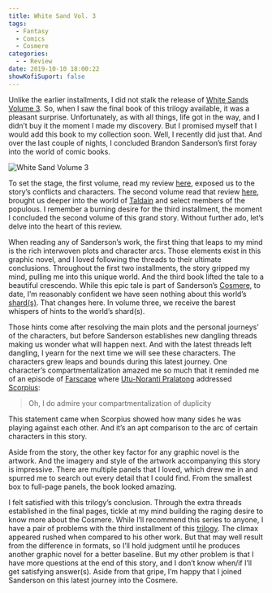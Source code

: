 ```yaml
---
title: White Sand Vol. 3
tags:
  - Fantasy
  - Comics
  - Cosmere
categories:
  - - Review
date: 2019-10-10 18:00:22
showKofiSuport: false
---
```


Unlike the earlier installments, I did not stalk the release of [White Sands Volume 3](https://www.amazon.com/Brandon-Sandersons-White-Sand-3/dp/152411006X). So, when I saw the final book of this trilogy available, it was a pleasant surprise. Unfortunately, as with all things, life got in the way, and I didn’t buy it the moment I made my discovery. But I promised myself that I would add this book to my collection soon. Well, I recently did just that. And over the last couple of nights, I concluded Brandon Sanderson’s first foray into the world of comic books.<!-- more --><div class="embedded-image-left">![White Sand Volume 3](./white-sand-vol3.jpg)</div>
 
To set the stage, the first volume, read my review [here](/archives/2018/05/31/white-sand-volume-1/), exposed us to the story’s conflicts and characters. The second volume read that review [here](/archives/2018/06/25/white-sand-volume-2/), brought us deeper into the world of [Taldain](https://coppermind.net/wiki/Taldain) and select members of the populous. I remember a burning desire for the third installment, the moment I concluded the second volume of this grand story. Without further ado, let’s delve into the heart of this review.

When reading any of Sanderson’s work, the first thing that leaps to my mind is the rich interwoven plots and character arcs. Those elements exist in this graphic novel, and I loved following the threads to their ultimate conclusions. Throughout the first two installments, the story gripped my mind, pulling me into this unique world. And the third book lifted the tale to a beautiful crescendo. While this epic tale is part of Sanderson’s [Cosmere](https://coppermind.net/wiki/Cosmere), to date, I’m reasonably confident we have seen nothing about this world’s [shard(s)](https://coppermind.net/wiki/Shard). That changes here. In volume three, we receive the barest whispers of hints to the world’s shard(s).
 
Those hints come after resolving the main plots and the personal journeys’ of the characters, but before Sanderson establishes new dangling threads making us wonder what will happen next. And with the latest threads left dangling, I yearn for the next time we will see these characters. The characters grew leaps and bounds during this latest journey. One character’s compartmentalization amazed me so much that it reminded me of an episode of [Farscape](https://en.wikipedia.org/wiki/Farscape) where [Utu-Noranti Pralatong](https://farscape.fandom.com/wiki/Noranti_Pralatong) addressed [Scorpius](https://farscape.fandom.com/wiki/Scorpius):
 
> Oh, I do admire your compartmentalization of duplicity
 
This statement came when Scorpius showed how many sides he was playing against each other. And it’s an apt comparison to the arc of certain characters in this story.
 
Aside from the story, the other key factor for any graphic novel is the artwork. And the imagery and style of the artwork accompanying this story is impressive. There are multiple panels that I loved, which drew me in and spurred me to search out every detail that I could find. From the smallest box to full-page panels, the book looked amazing.
 
I felt satisfied with this trilogy’s conclusion. Through the extra threads established in the final pages, tickle at my mind building the raging desire to know more about the Cosmere. While I’ll recommend this series to anyone, I have a pair of problems with the third installment of this [trilogy](https://coppermind.net/wiki/White_Sand). The climax appeared rushed when compared to his other work. But that may well result from the difference in formats, so I’ll hold judgment until he produces another graphic novel for a better baseline. But my other problem is that I have more questions at the end of this story, and I don’t know when/if I’ll get satisfying answer(s). Aside from that gripe, I’m happy that I joined Sanderson on this latest journey into the Cosmere.